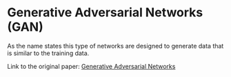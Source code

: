 # Generative Adversarial Networks (GAN)

As the name states this type of networks are designed to generate data that is similar to the training data.

Link to the original paper: [Generative Adversarial Networks](https://arxiv.org/pdf/1406.2661.pdf)
